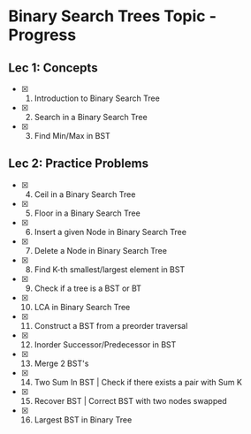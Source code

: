 # Binary Search Trees Topic - Progress

## Lec 1: Concepts
- [x] 1. Introduction to Binary Search Tree
- [x] 2. Search in a Binary Search Tree
- [x] 3. Find Min/Max in BST

## Lec 2: Practice Problems
- [x] 4. Ceil in a Binary Search Tree
- [x] 5. Floor in a Binary Search Tree
- [x] 6. Insert a given Node in Binary Search Tree
- [x] 7. Delete a Node in Binary Search Tree
- [x] 8. Find K-th smallest/largest element in BST
- [x] 9. Check if a tree is a BST or BT
- [x] 10. LCA in Binary Search Tree
- [x] 11. Construct a BST from a preorder traversal
- [x] 12. Inorder Successor/Predecessor in BST
- [x] 13. Merge 2 BST's
- [x] 14. Two Sum In BST | Check if there exists a pair with Sum K
- [x] 15. Recover BST | Correct BST with two nodes swapped
- [x] 16. Largest BST in Binary Tree

